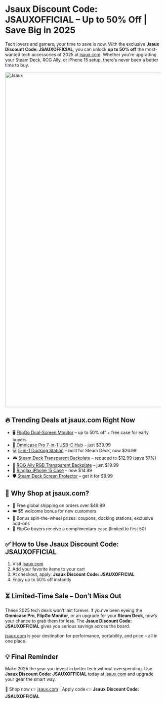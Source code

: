 <h1> Jsaux Discount Code: JSAUXOFFICIAL – Up to 50% Off | Save Big in 2025</h1>
<p>Tech lovers and gamers, your time to save is now. With the exclusive <strong>Jsaux Discount Code: JSAUXOFFICIAL</strong>, you can unlock <strong>up to 50% off</strong> the most-wanted tech accessories of 2025 at <a href="https://jsaux.com/?sca_ref=6495630.0D2QeoACQX" target="_blank">jsaux.com</a>. Whether you're upgrading your Steam Deck, ROG Ally, or iPhone 15 setup, there's never been a better time to buy.</p>
<img src="https://images.mirror-media.xyz/publication-images/i3582mw2CjMnAgB-rEs80.jpeg?height=540&width=1080" alt="Jsaux" width="1080">
<h2>🔥 Trending Deals at jsaux.com Right Now</h2>
<ul>
<li>🖥️ <a href="https://jsaux.com/?sca_ref=6495630.0D2QeoACQX" target="_blank">FlipGo Dual-Screen Monitor</a> – up to 50% off + free case for early buyers</li>
<li>🔌 <a href="https://jsaux.com/?sca_ref=6495630.0D2QeoACQX" target="_blank">Omnicase Pro 7-in-1 USB-C Hub</a> – just $39.99</li>
<li>💻 <a href="https://jsaux.com/?sca_ref=6495630.0D2QeoACQX" target="_blank">5-in-1 Docking Station</a> – built for Steam Deck, now $26.99</li>
<li>🎮 <a href="https://jsaux.com/?sca_ref=6495630.0D2QeoACQX" target="_blank">Steam Deck Transparent Backplate</a> – reduced to $12.99 (save 57%)</li>
<li>🌈 <a href="https://jsaux.com/?sca_ref=6495630.0D2QeoACQX" target="_blank">ROG Ally RGB Transparent Backplate</a> – just $19.99</li>
<li>📱 <a href="https://jsaux.com/?sca_ref=6495630.0D2QeoACQX" target="_blank">Ringlax iPhone 15 Case</a> – now $14.99</li>
<li>🛡️ <a href="https://jsaux.com/?sca_ref=6495630.0D2QeoACQX" target="_blank">Steam Deck Screen Protector</a> – get it for $8.99</li>
</ul>
<h2>🎁 Why Shop at jsaux.com?</h2>
<ul>
<li>🚚 Free global shipping on orders over $49.99</li>
<li>🎟️ $5 welcome bonus for new customers</li>
<li>🎁 Bonus spin-the-wheel prizes: coupons, docking stations, exclusive add-ons</li>
<li>👜 FlipGo buyers receive a complimentary case (limited to first 50)</li>
</ul>
<h2>✅ How to Use Jsaux Discount Code: JSAUXOFFICIAL</h2>
<ol>
<li>Visit <a href="https://jsaux.com/?sca_ref=6495630.0D2QeoACQX" target="_blank">jsaux.com</a></li>
<li>Add your favorite items to your cart</li>
<li>At checkout, apply: <strong>Jsaux Discount Code: JSAUXOFFICIAL</strong></li>
<li>Enjoy up to 50% off instantly</li>
</ol>
<h2>⏳ Limited-Time Sale – Don’t Miss Out</h2>
<p>These 2025 tech deals won’t last forever. If you’ve been eyeing the <strong>Omnicase Pro</strong>, <strong>FlipGo Monitor</strong>, or an upgrade for your <strong>Steam Deck</strong>, now’s your chance to grab them for less. The <strong>Jsaux Discount Code: JSAUXOFFICIAL</strong> gives you serious savings across the board.</p>
<p><a href="https://jsaux.com/?sca_ref=6495630.0D2QeoACQX" target="_blank">jsaux.com</a> is your destination for performance, portability, and price – all in one place.</p>
<h2>💡 Final Reminder</h2>
<p>Make 2025 the year you invest in better tech without overspending. Use <strong>Jsaux Discount Code: JSAUXOFFICIAL</strong> today at <a href="https://jsaux.com/?sca_ref=6495630.0D2QeoACQX" target="_blank">jsaux.com</a> and upgrade your gear the smart way.</p>
<p>🛒 Shop now 👉 <a href="https://jsaux.com/?sca_ref=6495630.0D2QeoACQX" target="_blank">jsaux.com</a> | Apply code 👉 <strong>Jsaux Discount Code: JSAUXOFFICIAL</strong></p>
</body>
</html>
